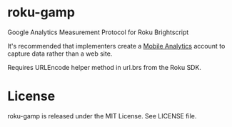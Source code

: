 # roku-gamp
Google Analytics Measurement Protocol for Roku Brightscript

It's recommended that implementers create a [Mobile Analytics](https://www.google.com/analytics/mobile/) account to capture data rather than a web site.

Requires URLEncode helper method in url.brs from the Roku SDK.

# License
roku-gamp is released under the MIT License.  See LICENSE file.
